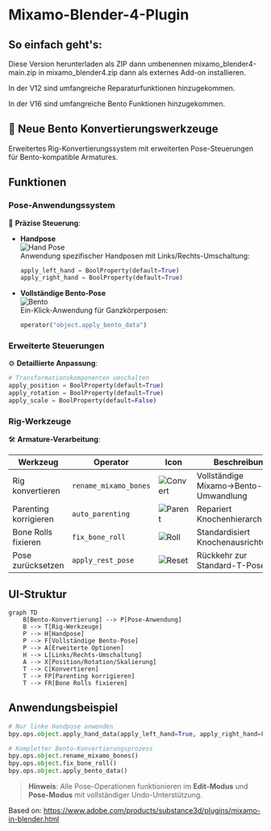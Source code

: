# **Mixamo-Blender-4-Plugin**  

## **So einfach geht's:**  

Diese Version herunterladen als ZIP dann umbenennen mixamo_blender4-main.zip in mixamo_blender4.zip dann als externes Add-on installieren.

In der V12 sind umfangreiche Reparaturfunktionen hinzugekommen.

In der V16 sind umfangreiche Bento Funktionen hinzugekommen.

## 🦴 Neue Bento Konvertierungswerkzeuge

Erweitertes Rig-Konvertierungssystem mit erweiterten Pose-Steuerungen für Bento-kompatible Armatures.

## Funktionen

### Pose-Anwendungssystem

🎯 **Präzise Steuerung**:

- **Handpose**  
  ![Hand Pose](https://img.icons8.com/ios/50/000000/hand.png)  
  Anwendung spezifischer Handposen mit Links/Rechts-Umschaltung:

  ```python
  apply_left_hand = BoolProperty(default=True)
  apply_right_hand = BoolProperty(default=True)
  ```

- **Vollständige Bento-Pose**  
  ![Bento](https://img.icons8.com/ios/50/000000/skeleton.png)  
  Ein-Klick-Anwendung für Ganzkörperposen:

  ```python
  operator("object.apply_bento_data")
  ```

### Erweiterte Steuerungen

⚙️ **Detaillierte Anpassung**:

```python
# Transformationskomponenten umschalten
apply_position = BoolProperty(default=True)
apply_rotation = BoolProperty(default=True)
apply_scale = BoolProperty(default=False)
```

### Rig-Werkzeuge

🛠️ **Armature-Verarbeitung**:

| Werkzeug | Operator | Icon | Beschreibung |
|----------|----------|------|-------------|
| Rig konvertieren | `rename_mixamo_bones` | ![Convert](https://img.icons8.com/ios/50/000000/armature.png) | Vollständige Mixamo→Bento-Umwandlung |
| Parenting korrigieren | `auto_parenting` | ![Parent](https://img.icons8.com/ios/50/000000/parenting.png) | Repariert Knochenhierarchien |
| Bone Rolls fixieren | `fix_bone_roll` | ![Roll](https://img.icons8.com/ios/50/000000/bone-roll.png) | Standardisiert Knochenausrichtungen |
| Pose zurücksetzen | `apply_rest_pose` | ![Reset](https://img.icons8.com/ios/50/000000/reset.png) | Rückkehr zur Standard-T-Pose |

## UI-Struktur

```mermaid
graph TD
    B[Bento-Konvertierung] --> P[Pose-Anwendung]
    B --> T[Rig-Werkzeuge]
    P --> H[Handpose]
    P --> F[Vollständige Bento-Pose]
    P --> A[Erweiterte Optionen]
    H --> L[Links/Rechts-Umschaltung]
    A --> X[Position/Rotation/Skalierung]
    T --> C[Konvertieren]
    T --> FP[Parenting korrigieren]
    T --> FR[Bone Rolls fixieren]
```

## Anwendungsbeispiel

```python
# Nur linke Handpose anwenden
bpy.ops.object.apply_hand_data(apply_left_hand=True, apply_right_hand=False)

# Kompletter Bento-Konvertierungsprozess
bpy.ops.object.rename_mixamo_bones()
bpy.ops.object.fix_bone_roll()
bpy.ops.object.apply_bento_data()
```

> **Hinweis**: Alle Pose-Operationen funktionieren im **Edit-Modus** und **Pose-Modus** mit vollständiger Undo-Unterstützung.


Based on: https://www.adobe.com/products/substance3d/plugins/mixamo-in-blender.html
